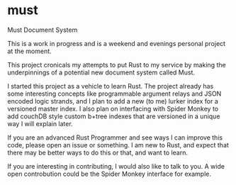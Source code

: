 must
====

Must Document System

This is a work in progress and is a weekend and evenings personal project at the moment.

This project cronicals my attempts to put Rust to my service by making the underpinnings of a potential new document system called Must.

I started this project as a vehicle to learn Rust.  The project already has some interesting concepts like programmable argument relays and JSON encoded logic strands, and I plan to add a new (to me) lurker index for a versioned master index.  I also plan on interfacing with Spider Monkey to add couchDB style custom b+tree indexes that are versioned in a unique way I will explain later.

If you are an advanced Rust Programmer and see ways I can improve this code, please open an issue or something.  I am new to Rust, and expect that there may be better ways to do this or that, and want to learn.

If you are interesting in contributing, I would also like to talk to you.  A wide open controbution could be the Spider Monkey interface for example.


